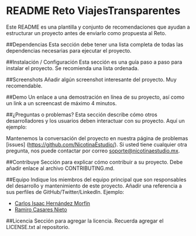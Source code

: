 
README Reto ViajesTransparentes
============

Este README es una plantilla y conjunto de recomendaciones que ayudan a estructurar un proyecto antes de enviarlo como propuesta al Reto.

##Dependencias
Esta sección debe tener una lista completa de todas las dependencias necesarias para ejecutar el proyecto.

##Instalación / Configuración 
Esta sección es una guía paso a paso para instalar el proyecto. Se recomienda una lista ordenada.

##Screenshots
Añadir algún screenshot interesante del proyecto. Muy recomendable.

##Demo
Un enlace a una demostración en línea de su proyecto, así como un link a un screencast de máximo 4 minutos.

##¿Preguntas o problemas? 
Esta sección describe cómo otros desarrolladores y los usuarios deben interactuar con su proyecto. Aquí un ejemplo:

Mantenemos la conversación del proyecto en nuestra página de problemas [issues] (https://github.com/NicotinaEstudio/). Si usted tiene cualquier otra pregunta, nos puede contactar por correo <soporte@nicotinaestudio.mx>.

##Contribuye
Sección para explicar cómo contribuir a su proyecto. Debe añadir enlace al archivo CONTRIBUTING.md. 

##Equipo
Indique los miembros del equipo principal que son responsables del desarrollo y mantenimiento de este proyecto. Añadir una referencia a sus perfiles de GitHub/Twitter/LinkedIn. Ejemplo:

- [Carlos Isaac Hernández Morfín](https://github.com/Izakc)
- [Ramiro Casares Nieto](https://github.com/Racanix)


##Licencia
Sección para agregar la licencia. Recuerda agregar el LICENSE.txt al repositorio.
